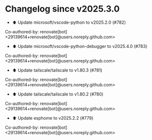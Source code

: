 # Changelog since v2025.3.0
- ⬆️ Update microsoft/vscode-python to v2025.2.0 (#782)

Co-authored-by: renovate[bot] <29139614+renovate[bot]@users.noreply.github.com> 
- ⬆️ Update microsoft/vscode-python-debugger to v2025.4.0 (#783)

Co-authored-by: renovate[bot] <29139614+renovate[bot]@users.noreply.github.com> 
- ⬆️ Update tailscale/tailscale to v1.80.3 (#781)

Co-authored-by: renovate[bot] <29139614+renovate[bot]@users.noreply.github.com> 
- ⬆️ Update tailscale/tailscale to v1.80.2 (#780)

Co-authored-by: renovate[bot] <29139614+renovate[bot]@users.noreply.github.com> 
- ⬆️ Update esphome to v2025.2.2 (#779)

Co-authored-by: renovate[bot] <29139614+renovate[bot]@users.noreply.github.com> 
